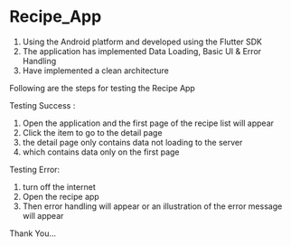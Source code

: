 # Recipe_App

1. Using the Android platform and developed using the Flutter SDK
2. The application has implemented Data Loading, Basic UI & Error Handling
3. Have implemented a clean architecture

Following are the steps for testing the Recipe App

Testing Success :
1. Open the application and the first page of the recipe list will appear
2. Click the item to go to the detail page
3. the detail page only contains data not loading to the server
4. which contains data only on the first page

Testing Error:
1. turn off the internet
2. Open the recipe app
3. Then error handling will appear or an illustration of the error message will appear

Thank You...
